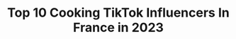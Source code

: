 ---
title: Top 10 Cooking TikTok Influencers In France in 2023
description: >-
  Find top cooking TikTok influencers in France in 2023. Most popular hashtags: #cooking #pourtoi #fyp #foryou.
platform: TikTok
hits: 59
text_top: Analyze the top-rated TikTok accounts on inBeat.
text_bottom: inBeat has 59 TikTok influencers like this in France for you to pitch.
profiles:
  - username: "cookislifefr"
    fullname: >-
      Cook'n life
    bio: >-
      just love cooking 🍉🥗🥘🍣🎂 Follow me on IG With @LapiLaphi mère et fille 👩👧
    location: "France"
    followers: 3970
    engagement: 1363
    commentsToLikes: 0.007531
    id: ckbqiox4m3xl10j23duzacifv
    verified: false
    hashtags: "#cooking, #pourtoi, #cookislifefr, #foryou"
  - username: "audreyskitchen"
    fullname: >-
      Audrey’s Kitchen
    bio: >-
      ❤️ Baking and cooking lover ❤️ ❤️ it’s all about cravings ❤️
    location: "France"
    followers: 6353
    engagement: 780
    commentsToLikes: 0.020174
    id: ckav1tugp7xk50j234v8wrgw2
    verified: false
    hashtags: "#dessert, #recettefacile, #recipes, #beyoncesong"
  - username: "toufuoff"
    fullname: >-
      𝖙𝖔𝖚𝖋𝖚🍋
    bio: >-
      |🌜16yo🌛| |📸Instagram➪Toufu.mg🍓 JE FOLLOW MES ABONNÉS D’INSTA ➪52.0K🐧
    location: "France"
    followers: 52200
    engagement: 2510
    commentsToLikes: 0.184745
    id: ckciuky0m0ady0j239d1u1hri
    verified: false
    hashtags: "#toufuoff, #cuisine, #rouet, #pourtoi"
  - username: "sweetlouchie"
    fullname: >-
      Sweet Louchie
    bio: >-
      🎨Artiste amatrice🎨 💕Roller Derby💕 Half-Blood Queen #10 💞 📸Model photo📸
    location: "France"
    followers: 39000
    engagement: 1461
    commentsToLikes: 0.019561
    id: cka63f4me43ez0i7853avgvk7
    verified: false
    hashtags: "#sports, #tatouage, #motivation, #tattoogirl"
  - username: "rose_2b"
    fullname: >-
      Rose Guiseppi
    bio: >-
      Corsica☀️🐬 20 ans💁🏼‍♀️ https://youtu.be/wKCrxwRLAnM
    location: "France"
    followers: 30600
    engagement: 1216
    commentsToLikes: 0.018968
    id: ckb0oycxdeyd60j23t5df7jln
    verified: false
    hashtags: "#music, #newtrend, #fyp, #foryou"
  - username: "lousbii"
    fullname: >-
      Nikita_mere
    bio: >-
      Insta: lousbii 🔫🦁
    location: "France"
    followers: 2559
    engagement: 1201
    commentsToLikes: 0.015251
    id: ckae1eymuokob0i78qsgjpflr
    verified: false
    hashtags: "#humor, #cooking, #fyp, #pourtoi"
  - username: "chocolatseve"
    fullname: >-
      Arthur Sève & Richard Sève
    bio: >-
      Maître Pâtissier Chocolatier 👨🏻‍🍳 Académicien du Chocolat 🇫🇷 #chocolatseve
    location: "France"
    followers: 244600
    engagement: 856
    commentsToLikes: 0.015954
    id: ckamm4lgpyz710i78eircbw9f
    verified: true
    hashtags: "#chocolatier, #chocolatseve, #pastryart, #cooking"
  - username: "lgazzy"
    fullname: >-
      Lili-Rose
    bio: >-
      Heyyyyy I’m Lili-Rose, I cook from the heart 💘
    location: "France"
    followers: 134600
    engagement: 1249
    commentsToLikes: 0.004110
    id: cka6be8vozze80i786xm2aa11
    verified: false
    hashtags: "#fyp, #tiktokacademie, #cooking, #cuisine"
  - username: "bsraw"
    fullname: >-
      Bsraw
    bio: >-
      
    location: "France"
    followers: 10100
    engagement: 760
    commentsToLikes: 0.016951
    id: ck9skca9i83jy0j78y69i3qsi
    verified: false
    hashtags: "#pourlaphoto, #cuisine, #cooking, #recette"
  - username: "helenask_"
    fullname: >-
      🦋 Veri On Tiktok 🦋
    bio: >-
      Kdrama Lover 💻 𝒫𝑜𝓈𝒾𝓉𝒾𝓋𝑒𝓈 𝒱𝒾𝒷𝑒𝓈 𝒪𝓃𝓁𝓎 🤞🏼 Foodie 🍜🔥
    location: "France"
    followers: 7520
    engagement: 617
    commentsToLikes: 0.051569
    id: ck9fx9xjn5n130j7891ti6grj
    verified: false
    hashtags: "#xyzbca, #duo, #makeup, #me"
---